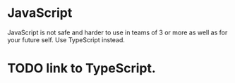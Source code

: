 # JavaScript

JavaScript is not safe and harder to use in teams of 3 or more as well as for
your future self. Use TypeScript instead.

# TODO link to TypeScript.
